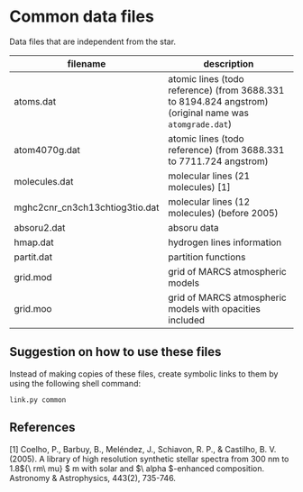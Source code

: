 # Common data files

Data files that are independent from the star.

filename       | description
---------------|-------------
atoms.dat      | atomic lines (todo reference) (from 3688.331 to 8194.824 angstrom) (original name was `atomgrade.dat`)
atom4070g.dat  | atomic lines (todo reference) (from 3688.331 to 7711.724 angstrom) 
molecules.dat  | molecular lines (21 molecules) [1]
mghc2cnr_cn3ch13chtiog3tio.dat | molecular lines (12 molecules) (before 2005)
absoru2.dat    | absoru data
hmap.dat       | hydrogen lines information
partit.dat     | partition functions 
grid.mod       | grid of MARCS atmospheric models
grid.moo       | grid of MARCS atmospheric models with opacities included

## Suggestion on how to use these files

Instead of making copies of these files, create symbolic links to them by using the following shell command:

```shell
link.py common
```

## References

[1] Coelho, P., Barbuy, B., Meléndez, J., Schiavon, R. P., & Castilho, B. V. (2005). 
A library of high resolution synthetic stellar spectra from 300 nm to 1.8${\ rm\ mu} $ m 
with solar and $\ alpha $-enhanced composition. Astronomy & Astrophysics, 443(2), 735-746.
